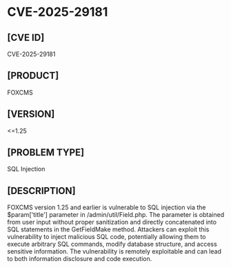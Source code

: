 # CVE-2025-29181
## [CVE ID]
CVE-2025-29181

## [PRODUCT]
FOXCMS

## [VERSION]
<=1.25

## [PROBLEM TYPE]
SQL Injection

## [DESCRIPTION]
FOXCMS version 1.25 and earlier is vulnerable to SQL injection via the $param['title'] parameter in /admin/util/Field.php. The parameter is obtained from user input without proper sanitization and directly concatenated into SQL statements in the GetFieldMake method. Attackers can exploit this vulnerability to inject malicious SQL code, potentially allowing them to execute arbitrary SQL commands, modify database structure, and access sensitive information. The vulnerability is remotely exploitable and can lead to both information disclosure and code execution.
